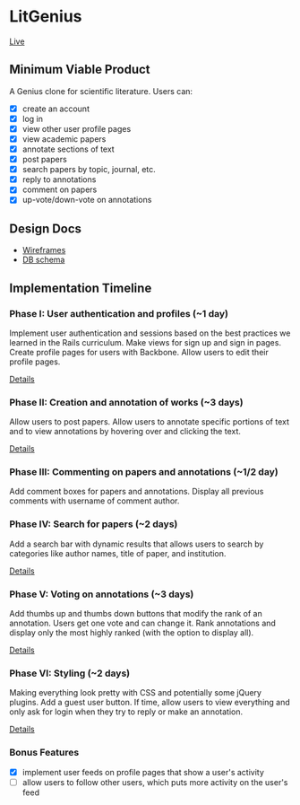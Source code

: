# LitGenius

[Live][heroku]

[heroku]: http://litgenius.io/

## Minimum Viable Product
A Genius clone for scientific literature. Users can:

- [x] create an account
- [x] log in
- [x] view other user profile pages
- [x] view academic papers
- [x] annotate sections of text
- [x] post papers
- [x] search papers by topic, journal, etc.
- [x] reply to annotations
- [x] comment on papers
- [x] up-vote/down-vote on annotations

## Design Docs
* [Wireframes][views]
* [DB schema][schema]

[views]: ./docs/views.md
[schema]: ./docs/schema.md

## Implementation Timeline

### Phase I: User authentication and profiles (~1 day)
Implement user authentication and sessions based on the best practices we learned in the Rails curriculum. Make views for sign up and sign in pages. Create profile pages for users with Backbone. Allow users to edit their profile pages.

[Details][phase-one]

### Phase II: Creation and annotation of works (~3 days)
Allow users to post papers. Allow users to annotate specific portions of text and to view annotations by hovering over and clicking the text.

[Details][phase-two]

### Phase III: Commenting on papers and annotations (~1/2 day)
Add comment boxes for papers and annotations. Display all previous comments with username of comment author.


### Phase IV: Search for papers (~2 days)
Add a search bar with dynamic results that allows users to search by categories like author names, title of paper, and institution.

[Details][phase-three]

### Phase V: Voting on annotations (~3 days)
Add thumbs up and thumbs down buttons that modify the rank of an annotation. Users get one vote and can change it. Rank annotations and display only the most highly ranked (with the option to display all).

[Details][phase-four]

### Phase VI: Styling (~2 days)
Making everything look pretty with CSS and potentially some jQuery plugins. Add a guest user button. If time, allow users to view everything and only ask for login when they try to reply or make an annotation.

[Details][phase-five]

### Bonus Features
- [x] implement user feeds on profile pages that show a user's activity
- [ ] allow users to follow other users, which puts more activity on the user's feed

[phase-one]: ./docs/phases/phase1.md
[phase-two]: ./docs/phases/phase2.md
[phase-three]: ./docs/phases/phase3.md
[phase-four]: ./docs/phases/phase4.md
[phase-five]: ./docs/phases/phase5.md
